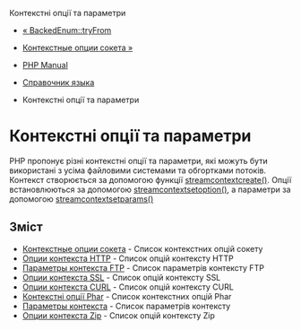 Контекстні опції та параметри

-   [« BackedEnum::tryFrom](backedenum.tryfrom.html)
    
-   [Контекстные опции сокета »](context.socket.html)
    
-   [PHP Manual](index.html)
    
-   [Справочник языка](langref.html)
    
-   Контекстні опції та параметри
    

# Контекстні опції та параметри

PHP пропонує різні контекстні опції та параметри, які можуть бути використані з усіма файловими системами та обгортками потоків. Контекст створюється за допомогою функції [streamcontextcreate()](function.stream-context-create.html). Опції встановлюються за допомогою [streamcontextsetoption()](function.stream-context-set-option.html), а параметри за допомогою [streamcontextsetparams()](function.stream-context-set-params.html)

## Зміст

-   [Контекстные опции сокета](context.socket.html) - Список контекстних опцій сокету
-   [Опции контекста HTTP](context.http.html) - Список опцій контексту HTTP
-   [Параметры контекста FTP](context.ftp.html) - Список параметрів контексту FTP
-   [Опции контекста SSL](context.ssl.html) - Список опцій контексту SSL
-   [Опции контекста CURL](context.curl.html) - Список опцій контексту CURL
-   [Контекстні опції Phar](context.phar.html) - Список контекстних опцій Phar
-   [Параметры контекста](context.params.html) - Список параметрів контексту
-   [Опции контекста Zip](context.zip.html) - Список опцій контексту Zip
